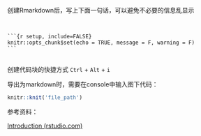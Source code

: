 创建Rmarkdown后，写上下面一句话，可以避免不必要的信息乱显示
<pre> 
<code> 
```{r setup, include=FALSE}
knitr::opts_chunk$set(echo = TRUE, message = F, warning = F)
```
</code> 
</pre>

创建代码块的快捷方式 `Ctrl` + `Alt` + `i`


导出为markdown时，需要在console中输入图下代码：

```r
knitr::knit('file_path')
```

参考资料：

[Introduction (rstudio.com)](https://rmarkdown.rstudio.com/lesson-1.html)